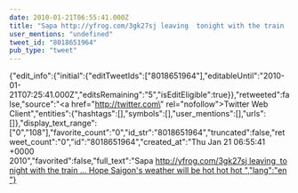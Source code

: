 ```yaml
---
date: 2010-01-21T06:55:41.000Z
title: "Sapa http://yfrog.com/3gk27sj leaving  tonight with the train ... Hope Saigon's weather will be hot hot hot ″"
user_mentions: "undefined"
tweet_id: "8018651964"
pub_type: "tweet"
---
```

{"edit_info":{"initial":{"editTweetIds":["8018651964"],"editableUntil":"2010-01-21T07:25:41.000Z","editsRemaining":"5","isEditEligible":true}},"retweeted":false,"source":"<a href=\"http://twitter.com\" rel=\"nofollow\">Twitter Web Client</a>","entities":{"hashtags":[],"symbols":[],"user_mentions":[],"urls":[]},"display_text_range":["0","108"],"favorite_count":"0","id_str":"8018651964","truncated":false,"retweet_count":"0","id":"8018651964","created_at":"Thu Jan 21 06:55:41 +0000 2010","favorited":false,"full_text":"Sapa http://yfrog.com/3gk27sj leaving  tonight with the train ... Hope Saigon's weather will be hot hot hot ","lang":"en"}
